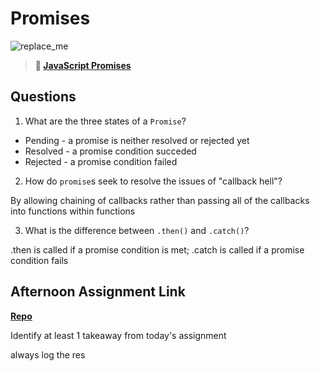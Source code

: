 # Promises

![replace_me](https://codeworks.blob.core.windows.net/public/assets/img/illustrations/placeholder.svg)

> **📖 [JavaScript Promises](https://codeworksacademy.com/fs-student-guide/resources/wk4/02-Promises)**

## Questions

1. What are the three states of a `Promise`?

* Pending - a promise is neither resolved or rejected yet
* Resolved - a promise condition succeded
* Rejected - a promise condition failed

2. How do `promise`s seek to resolve the issues of "callback hell"?

By allowing chaining of callbacks rather than passing all of the callbacks into functions within functions

3. What is the difference between `.then()` and `.catch()`?

.then is called if a promise condition is met; .catch is called if a promise condition fails

## Afternoon Assignment Link

**[Repo](https://github.com/JWagstaff-Leon/codeworks_gregslist)**

Identify at least 1 takeaway from today's assignment

always log the res
